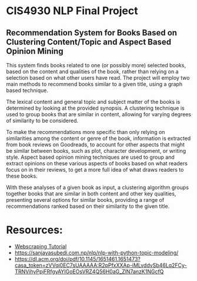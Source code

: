 # CIS4930 NLP Final Project
## Recommendation System for Books Based on Clustering Content/Topic and Aspect Based Opinion Mining
This system finds books related to one (or possibly more) selected books, based on the content and qualities of the book, rather than relying on a selection based on what other users have read. The project will employ two main methods to recommend books similar to a given title, using a graph based technique. 

The lexical content and general topic and subject matter of the books is determined by looking at the provided synopsis. A clustering technique is used to group books that are similar in content, allowing for varying degrees of similarity to be considered.

To make the recommendations more specific than only relying on similarities among the content or genre of the book, information is extracted from book reviews on Goodreads, to account for other aspects that might be similar between books, such as plot, character development, or writing style. Aspect based opinion mining techniques are used to group and extract opinions on these various aspects of books based on what readers focus on in their reviews, to get a more full idea of what draws readers to these books.

With these analyses of a given book as input, a clustering algorithm groups together books that are similar in both content and other key qualities, presenting several options for similar books, providing a range of recommendations ranked based on their similarity to the given title.


# Resources:
* [Webscraping Tutorial](https://harvard-iacs.github.io/2018-CS109A/labs/lab-2/scraping/student/)
* https://sanjayasubedi.com.np/nlp/nlp-with-python-topic-modeling/
* https://dl.acm.org/doi/pdf/10.1145/1651461.1651473?casa_token=zVVqi0EC7sUAAAAA:R2pPfxXXAp-iMLvddvSb46Lq2FCy-TRNVihyPpjFRfgyAYIGoEOsVRZ4Q56H0aG_ZlN7anzK1NGcfQ
